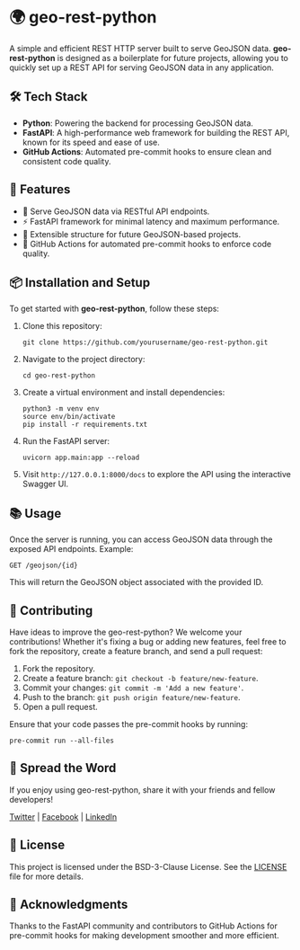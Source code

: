 # 🌍 geo-rest-python

A simple and efficient REST HTTP server built to serve GeoJSON data. **geo-rest-python** is designed as a boilerplate for future projects, allowing you to quickly set up a REST API for serving GeoJSON data in any application.

## 🛠️ Tech Stack

- **Python**: Powering the backend for processing GeoJSON data.
- **FastAPI**: A high-performance web framework for building the REST API, known for its speed and ease of use.
- **GitHub Actions**: Automated pre-commit hooks to ensure clean and consistent code quality.

## 🚀 Features

- 📄 Serve GeoJSON data via RESTful API endpoints.
- ⚡ FastAPI framework for minimal latency and maximum performance.
- 🧰 Extensible structure for future GeoJSON-based projects.
- 🔄 GitHub Actions for automated pre-commit hooks to enforce code quality.

## 📦 Installation and Setup

To get started with **geo-rest-python**, follow these steps:

1. Clone this repository:

   `git clone https://github.com/yourusername/geo-rest-python.git`

2. Navigate to the project directory:

   `cd geo-rest-python`

3. Create a virtual environment and install dependencies:

   ```
   python3 -m venv env
   source env/bin/activate
   pip install -r requirements.txt
   ```

4. Run the FastAPI server:

   `uvicorn app.main:app --reload`

5. Visit `http://127.0.0.1:8000/docs` to explore the API using the interactive Swagger UI.

## 📚 Usage

Once the server is running, you can access GeoJSON data through the exposed API endpoints. Example:

`GET /geojson/{id}`

This will return the GeoJSON object associated with the provided ID.

## 🤝 Contributing

Have ideas to improve the geo-rest-python? We welcome your contributions! Whether it's fixing a bug or adding new features, feel free to fork the repository, create a feature branch, and send a pull request:

1. Fork the repository.
2. Create a feature branch: `git checkout -b feature/new-feature`.
3. Commit your changes: `git commit -m 'Add a new feature'`.
4. Push to the branch: `git push origin feature/new-feature`.
5. Open a pull request.

Ensure that your code passes the pre-commit hooks by running:

`pre-commit run --all-files`

## 📣 Spread the Word

If you enjoy using geo-rest-python, share it with your friends and fellow developers!

[Twitter](#) | [Facebook](#) | [LinkedIn](#)

## 📜 License

This project is licensed under the BSD-3-Clause License. See the [LICENSE](LICENSE) file for more details.

## 🙏 Acknowledgments

Thanks to the FastAPI community and contributors to GitHub Actions for pre-commit hooks for making development smoother and more efficient.
